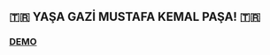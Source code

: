 ## 🇹🇷 YAŞA GAZİ MUSTAFA KEMAL PAŞA! 🇹🇷
### <a href="https://erenivon.netlify.app" target="_blank">DEMO</a>
